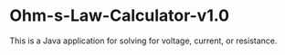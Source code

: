 # Ohm-s-Law-Calculator-v1.0
This is a Java application for solving for voltage, current, or resistance.
